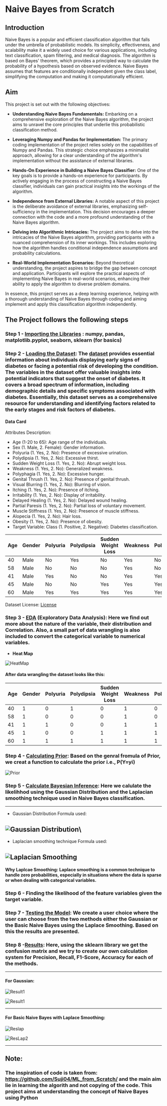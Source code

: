 # Naive Bayes from Scratch

## Introduction

Naive Bayes is a popular and efficient classification algorithm that falls under the umbrella of probabilistic models. Its simplicity, effectiveness, and scalability make it a widely used choice for various applications, including text classification, spam filtering, and medical diagnosis. The algorithm is based on Bayes' theorem, which provides a principled way to calculate the probability of a hypothesis based on observed evidence. Naive Bayes assumes that features are conditionally independent given the class label, simplifying the computation and making it computationally efficient.

## Aim
This project is set out with the following objectives:

* **Understanding Naive Bayes Fundamentals:**
Embarking on a comprehensive exploration of the Naive Bayes algorithm, the project aims to unravel the core principles that underlie this probabilistic classification method.

* **Leveraging Numpy and Pandas for Implementation:**
The primary coding implementation of the project relies solely on the capabilities of Numpy and Pandas. This strategic choice emphasizes a minimalist approach, allowing for a clear understanding of the algorithm's implementation without the assistance of external libraries.

* **Hands-On Experience in Building a Naive Bayes Classifier:**
One of the key goals is to provide a hands-on experience for participants. By actively engaging in the process of constructing a Naive Bayes classifier, individuals can gain practical insights into the workings of the algorithm.

* **Independence from External Libraries:**
A notable aspect of this project is the deliberate avoidance of external libraries, emphasizing self-sufficiency in the implementation. This decision encourages a deeper connection with the code and a more profound understanding of the Naive Bayes algorithm.

* **Delving into Algorithmic Intricacies:**
The project aims to delve into the intricacies of the Naive Bayes algorithm, providing participants with a nuanced comprehension of its inner workings. This includes exploring how the algorithm handles conditional independence assumptions and probability calculations.

* **Real-World Implementation Scenarios:**
Beyond theoretical understanding, the project aspires to bridge the gap between concept and application. Participants will explore the practical aspects of implementing Naive Bayes in real-world scenarios, enhancing their ability to apply the algorithm to diverse problem domains.

In essence, this project serves as a deep learning experience, helping with a thorough understanding of Naive Bayes through coding and aiming implement and apply this classification algorithm independently.

## The Project follows the following steps
### Step 1 - [Importing the Libraries](./NaiveBayesFromScratch.ipynb#Importing-Libraries) : numpy, pandas, matplotlib.pyplot, seaborn, sklearn (for basics)
### Step 2 - [Loading the Dataset](./NaiveBayesFromScratch.ipynb#Dataset): The [dataset](https://www.kaggle.com/datasets/tanshihjen/early-stage-diabetes-risk-prediction) provides essential information about individuals displaying early signs of diabetes or facing a potential risk of developing the condition. The variables in the dataset offer valuable insights into potential indicators that suggest the onset of diabetes. It covers a broad spectrum of information, including demographic details and specific symptoms associated with diabetes. Essentially, this dataset serves as a comprehensive resource for understanding and identifying factors related to the early stages and risk factors of diabetes.

#### Data Card
Attributes Description:

* Age (1-20 to 65): Age range of the individuals.
* Sex (1. Male, 2. Female): Gender information.
* Polyuria (1. Yes, 2. No): Presence of excessive urination.
* Polydipsia (1. Yes, 2. No): Excessive thirst.
* Sudden Weight Loss (1. Yes, 2. No): Abrupt weight loss.
* Weakness (1. Yes, 2. No): Generalized weakness.
* Polyphagia (1. Yes, 2. No): Excessive hunger.
* Genital Thrush (1. Yes, 2. No): Presence of genital thrush.
* Visual Blurring (1. Yes, 2. No): Blurring of vision.
* Itching (1. Yes, 2. No): Presence of itching.
* Irritability (1. Yes, 2. No): Display of irritability.
* Delayed Healing (1. Yes, 2. No): Delayed wound healing.
* Partial Paresis (1. Yes, 2. No): Partial loss of voluntary movement.
* Muscle Stiffness (1. Yes, 2. No): Presence of muscle stiffness.
* Alopecia (1. Yes, 2. No): Hair loss.
* Obesity (1. Yes, 2. No): Presence of obesity.
* Target Variable: Class (1. Positive, 2. Negative): Diabetes classification.

| Age | Gender | Polyuria | Polydipsia | Sudden Weight Loss | Weakness | Polyphagia | Genital Thrush | Visual Blurring | Itching | Irritability | Delayed Healing | Partial Paresis | Muscle Stiffness | Alopecia | Obesity | Class     |
|-----|--------|----------|------------|--------------------|----------|------------|-----------------|------------------|---------|--------------|-----------------|------------------|-------------------|----------|---------|-----------|
| 40  | Male   | No       | Yes        | No                 | Yes      | No         | No              | No               | Yes     | No           | Yes             | No               | Yes               | Yes      | Yes     | Positive  |
| 58  | Male   | No       | No         | No                 | Yes      | No         | No              | No               | Yes     | No           | No              | No               | Yes               | No       | Yes     | Positive  |
| 41  | Male   | Yes      | No         | No                 | Yes      | Yes        | No              | No               | Yes     | No           | Yes             | No               | Yes               | Yes      | No      | Positive  |
| 45  | Male   | No       | No         | Yes                | Yes      | Yes        | Yes             | No               | Yes     | No           | Yes             | No               | No                | No       | No      | Positive  |
| 60  | Male   | Yes      | Yes        | Yes                | Yes      | Yes        | No              | Yes              | Yes     | Yes          | Yes             | Yes              | Yes               | Yes      | Yes     | Positive  |


Dataset License: [License](https://creativecommons.org/licenses/by/4.0/)

### Step 3 - [EDA]((./NaiveBayesFromScratch.ipynb#EDA)) (Exploratory Data Analysis): Here we find out more about the nature of the variable, their distribution and Correlation. Also, a small part of data wrangling is also included to convert the categorical variable to numerical variables. 

* **Heat Map**


![HeatMap](CorrelationHeatMap.png)



#### **After data wrangling the dataset looks like this:**

| Age | Gender | Polyuria | Polydipsia | Sudden Weight Loss | Weakness | Polyphagia | Genital Thrush | Visual Blurring | Itching | Irritability | Delayed Healing | Partial Paresis | Muscle Stiffness | Alopecia | Obesity | Class |
|-----|--------|----------|------------|---------------------|----------|------------|-----------------|------------------|---------|--------------|-----------------|------------------|-------------------|----------|---------|-------|
| 40  | 1      | 0        | 1          | 0                   | 1        | 0          | 0               | 0                | 1       | 0            | 1               | 0                | 1                 | 1        | 1       | 1     |
| 58  | 1      | 0        | 0          | 0                   | 1        | 0          | 0               | 0                | 1       | 0            | 0               | 0                | 1                 | 0        | 1       | 1     |
| 41  | 1      | 1        | 0          | 0                   | 1        | 1          | 0               | 0                | 1       | 0            | 1               | 0                | 1                 | 1        | 0       | 1     |
| 45  | 1      | 0        | 0          | 1                   | 1        | 1          | 1               | 1                | 0       | 1            | 0               | 1                | 0                 | 0        | 0       | 1     |
| 60  | 1      | 1        | 1          | 1                   | 1        | 1          | 0               | 1                | 1       | 1            | 1               | 1                | 1                 | 1        | 1       | 1     |

### Step 4 - [Calculating Prior](./NaiveBayesFromScratch.ipynb#Calculating-Prior): Based on the genral fromula of Prior, we creat a function to calculate the prior i.e., P(Y=yi)
![Prior](./Prior.png)

### Step 5 - [Calculate Bayesian Inference](./NaiveBayesFromScratch.ipynb#Calculate-Bayesian-Inference): Here we calulate the likelihhod using the Gaussian Distribution and the Laplacian smoothing technique used in Naive Bayes classification.
-------------------------------------------------------------------------------------------------------------------------
* Gaussian Distribution Formula used:

![Gaussian Distribution](./GaussianDist_Likelihood.png)\
-------------------------------------------------------------------------------------------------------------------------
* Laplacian smoothing technique Formula used:

![Laplacian Smoothing](./LapSmoothning.png)
-------------------------------------------------------------------------------------------------------------------------


#### **Why Laplcae Smoothing**: Laplace smoothing is a common technique to handle zero probabilities, especially in situations where the data is sparse or when dealing with categorical variables.

### Step 6 - Finding the likelihood of the feature variables given the target variable.

### Step 7 - [Testing the Model](./NaiveBayesFromScratch.ipynb#Testing-the-Model): We create a user choice where the user can choose from the two methods either the Gaussian or the Basic Naive Bayes using the Laplace Smoothing. Based on this the results are presented.

### Step 8 -[Results](./NaiveBayesFromScratch.ipynb#Results): Here, using the sklearn library we get the confusion matrix and we try to create our own calculation system for Precision, Recall, F1-Score, Accuracy for each of the methods.

-------------------------------------------------------------------------------------------------------------------------
#### For Gaussian:

![Result1](GaussianRes1.png)

![Result1](GaussianRes2.png)

-------------------------------------------------------------------------------------------------------------------------
#### For Basic Naive Bayes with Laplace Smoothing:

![Reslap](Results_Laplace.png)

![ResLap2](ResultsLaplcae2.png)

-------------------------------------------------------------------------------------------------------------------------
## Note:

### The inspiration of code is taken from: https://github.com/Suji04/ML_from_Scratch/ and the main aim lie in learning the algorith and not copying of the code. This project aims at understanding the concept of Naive Bayes using Python